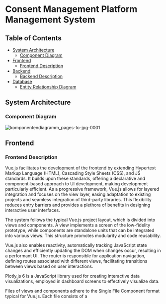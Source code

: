 # Consent Management Platform Management System

## Table of Contents
- [System Architecture](#system-architecture)
  - [Component Diagram](#component-diagram)
- [Frontend](#frontend)
  - [Frontend Description](#frontend-description)
- [Backend](#backend)
  - [Backend Description](#backend-description)
- [Database](#database)
  - [Entity Relationship Diagram](#er-diagram)

## System Architecture
### Component Diagram

![komponentendiagramm_pages-to-jpg-0001](https://github.com/alexhobel/cmp_management_system/assets/64959874/8d7c04a0-b8a7-49d1-a0d8-00ac6aec71cb)

## Frontend
### Frontend Description

Vue.js facilitates the development of the frontend by extending Hypertext Markup Language (HTML), Cascading Style Sheets (CSS), and JS standards. It builds upon these standards, offering a declarative and component-based approach to UI development, making development particularly efficient. As a progressive framework, Vue.js allows for layered integration and focuses on the view layer, easing adaptation to existing projects and seamless integration of third-party libraries. This flexibility reduces entry barriers and provides a plethora of benefits in designing interactive user interfaces.

The system follows the typical Vue.js project layout, which is divided into views and components. A view implements a screen of the low-fidelity prototype, while components are standalone units that can be integrated into various views. This structure promotes modularity and code reusability.

Vue.js also enables reactivity, automatically tracking JavaScript state changes and efficiently updating the DOM when changes occur, resulting in a performant UI. The router is responsible for application navigation, defining routes associated with different views, facilitating transitions between views based on user interactions.

Plotly.js 6 is a JavaScript library used for creating interactive data visualizations, employed in dashboard screens to effectively visualize data.

Files of views and components adhere to the Single File Component format typical for Vue.js. Each file consists of a <template> section containing the HTML structure, a <script> section containing JavaScript logic, and a <style> section defining the appearance and behavior of UI elements.

Before deployment, the Vue.js application is compiled to optimize the code and ensure it is production-ready. The compilation process includes various operations on the code aimed at improving loading times and execution efficiency. After compilation, the application is accessible via a directory that can be hosted on a web server and rendered by a web browser.

During the prototype development, this may not be relevant, but looking ahead, it is essential knowledge. Vue.js provides a test server accessible via localhost during the development process, facilitating productive development, and the compiled result can be directly accessed via the test server.



## Backend
### Backend Description

The backend of the system serves as the backbone, providing an API for the frontend to facilitate data exchange between the UI and the database, and to implement the core logic of the application. System function descriptions define which domain data is involved in each workspace on the frontend, specifying the screens that implement the respective workspaces. Domain data such as CMP statistics and customer data from the domain data model are crucial for backend development as they are involved in the implemented workspaces.

Design decisions in this work adhere to Domain-Driven Design principles, shaping the architecture of the API to be understandable, maintainable, extensible, and comprehensive. This closely relates to database development, as the API primarily manages domain data from the database and aggregates it into formats required by the frontend.

The API is implemented as a RESTful API, adhering to the REST architectural style, with frontend requests considering the necessary HTTP methods, and data representation for exchange occurring in JavaScript Object Notation (JSON) format.

Interaction with the database utilizes Mongoose, an object-oriented interface for Node.js applications, implementing all required operations on the database and integrating as a JavaScript library into the Node.js application.

The backend implementation is done using Node.js with Express.js, a JavaScript framework for Node.js, providing operations for efficiency in development projects. The API is divided into two main parts, one focusing on customer data and the other on CMP statistics.

System functions such as displaying customers, creating new customers, adjusting customer data, scanning cookies on the customer side, and providing consent IDs per customer are all handled by the customer data part. The system function "Effectively visualize statistics" lies within the CMP statistics part.

The API offers two endpoints for CMP statistics, with one assigning a respective domain to a queried time period via a query parameter in the URI, and the backend sends the respective objects of the stats collection to the client, where each object represents a day of the period.

In the area of overall statistics, a time period is also queried via a query parameter, and a day represents an object, except that all data for the respective day is aggregated.

The part of the API responsible for customer data management provides endpoints for deleting, adding, and querying customer data, as well as managing customerConfiguration documents for each domain.

New customers are stored by querying the endpoint from the client side. The backend logic then creates a customerConfiguration document per approved domain with default values, which can then be edited immediately after the creation of customer master data.

When querying customer data and their configuration documents, the respective endpoint accepts a query parameter containing the domain for which the customerConfiguration document is requested from the client side.

## Database
### ER Diagram
<img width="806" alt="DB" src="https://github.com/alexhobel/cmp_management_system/assets/64959874/31b2c867-07f6-445e-9775-83cbed5dd7cb">


